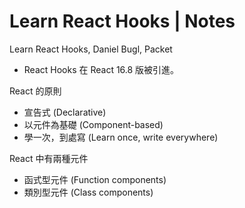 # Learn React Hooks | Notes

Learn React Hooks, Daniel Bugl, Packet

- React Hooks 在 React 16.8 版被引進。

React 的原則
- 宣告式 (Declarative)
- 以元件為基礎 (Component-based)
- 學一次，到處寫 (Learn once, write everywhere)

React 中有兩種元件
- 函式型元件 (Function components)
- 類別型元件 (Class components)

